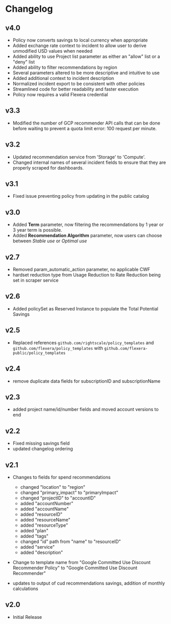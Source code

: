 # Changelog

## v4.0

- Policy now converts savings to local currency when appropriate
- Added exchange rate context to incident to allow user to derive unmodified USD values when needed
- Added ability to use Project list parameter as either an "allow" list or a "deny" list
- Added ability to filter recommendations by region
- Several parameters altered to be more descriptive and intuitive to use
- Added additional context to incident description
- Normalized incident export to be consistent with other policies
- Streamlined code for better readability and faster execution
- Policy now requires a valid Flexera credential

## v3.3

- Modified the number of GCP recommender API calls that can be done before waiting to prevent a quota limit error: 100 request per minute.

## v3.2

- Updated recommendation service from 'Storage' to 'Compute'.
- Changed internal names of several incident fields to ensure that they are properly scraped for dashboards.

## v3.1

- Fixed issue preventing policy from updating in the public catalog

## v3.0

- Added **Term** parameter, now filtering the recommendations by 1 year or 3 year term is possible.
- Added **Recommendation Algorithm** parameter, now users can choose between *Stable use* or *Optimal use*

## v2.7

- Removed param_automatic_action parameter, no applicable CWF
- hardset reduction type from Usage Reduction to Rate Reduction being set in scraper service

## v2.6

- Added policySet as Reserved Instance to populate the Total Potential Savings

## v2.5

- Replaced references `github.com/rightscale/policy_templates` and `github.com/flexera/policy_templates` with `github.com/flexera-public/policy_templates`

## v2.4

- remove duplicate data fields for subscriptionID and subscriptionName

## v2.3

- added project name/id/number fields and moved account versions to end

## v2.2

- Fixed missing savings field
- updated changelog ordering

## v2.1

- Changes to fields for spend recommendations
  - changed "location" to "region"
  - changed "primary_impact" to "primaryImpact"
  - changed "projectID" to "accountID"
  - added "accountNumber"
  - added "accountName"
  - added "resourceID"
  - added "resourceName"
  - added "resourceType"
  - added "plan"
  - added "tags"
  - changed "id" path from "name" to "resourceID"
  - added "service"
  - added "description"

- Change to template name from "Google Committed Use Discount Recommender Policy" to "Google Committed Use Discount Recommender"

- updates to output of cud recommendations savings, addition of monthly calculations

## v2.0

- Initial Release
